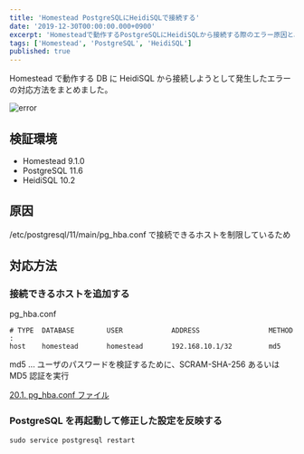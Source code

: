 ```yaml
---
title: 'Homestead PostgreSQLにHeidiSQLで接続する'
date: '2019-12-30T00:00:00.000+0900'
excerpt: 'Homesteadで動作するPostgreSQLにHeidiSQLから接続する際のエラー原因と、pg_hba.confの設定変更による対応方法を解説しました。'
tags: ['Homestead', 'PostgreSQL', 'HeidiSQL']
published: true
---
```


Homestead で動作する DB に HeidiSQL から接続しようとして発生したエラーの対応方法をまとめました。

![error](https://gyazo.com/fa32dec5cb1fbb1f0e9f1f0ff8e0764e.png)

## 検証環境

- Homestead 9.1.0
- PostgreSQL 11.6
- HeidiSQL 10.2

## 原因

/etc/postgresql/11/main/pg_hba.conf で接続できるホストを制限しているため

## 対応方法

### 接続できるホストを追加する

pg_hba.conf

```
# TYPE  DATABASE        USER            ADDRESS                 METHOD
:
host    homestead       homestead       192.168.10.1/32         md5
```

md5 ... ユーザのパスワードを検証するために、SCRAM-SHA-256 あるいは MD5 認証を実行

[20.1. pg_hba.conf ファイル](https://www.postgresql.jp/document/10/html/auth-pg-hba-conf.html)

### PostgreSQL を再起動して修正した設定を反映する

```shell
sudo service postgresql restart
```
